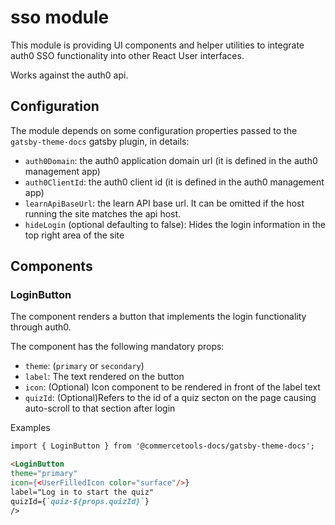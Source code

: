 # sso module

This module is providing UI components and helper utilities to integrate auth0 SSO functionality
into other React User interfaces.

Works against the auth0 api.

## Configuration

The module depends on some configuration properties passed to the `gatsby-theme-docs` gatsby plugin, in details:

- `auth0Domain`: the auth0 application domain url (it is defined in the auth0 management app)
- `auth0ClientId`: the auth0 client id (it is defined in the auth0 management app)
- `learnApiBaseUrl`: the learn API base url. It can be omitted if the host running the site matches the api host.
- `hideLogin` (optional defaulting to false): Hides the login information in the top right area of the site

## Components

### LoginButton

The component renders a button that implements the login functionality through auth0.

The component has the following mandatory props:

- `theme`: (`primary` or `secondary`)
- `label`: The text rendered on the button
- `icon`: (Optional) Icon component to be rendered in front of the label text
- `quizId`: (Optional)Refers to the id of a quiz secton on the page causing auto-scroll to that section after login

Examples

```md title="you write:" secondaryTheme
import { LoginButton } from '@commercetools-docs/gatsby-theme-docs';

<LoginButton
theme="primary"
icon={<UserFilledIcon color="surface"/>}
label="Log in to start the quiz"
quizId={`quiz-${props.quizId}`}
/>
```
